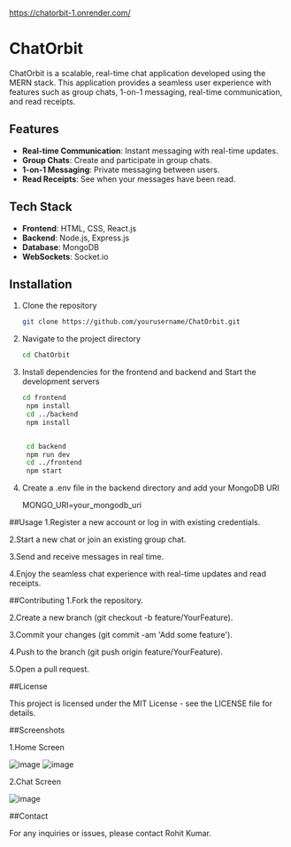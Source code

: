 https://chatorbit-1.onrender.com/
# ChatOrbit

ChatOrbit is a scalable, real-time chat application developed using the MERN stack. This application provides a seamless user experience with features such as group chats, 1-on-1 messaging, real-time communication, and read receipts.

## Features

- **Real-time Communication**: Instant messaging with real-time updates.
- **Group Chats**: Create and participate in group chats.
- **1-on-1 Messaging**: Private messaging between users.
- **Read Receipts**: See when your messages have been read.

## Tech Stack

- **Frontend**: HTML, CSS, React.js
- **Backend**: Node.js, Express.js
- **Database**: MongoDB
- **WebSockets**: Socket.io

## Installation

1. Clone the repository
   ```bash
   git clone https://github.com/yourusername/ChatOrbit.git
2. Navigate to the project directory
   ```bash
   cd ChatOrbit
3. Install dependencies for the frontend and backend  and Start the development servers
   ```bash
   cd frontend
    npm install
    cd ../backend
    npm install

   
    cd backend
    npm run dev
    cd ../frontend
    npm start

4. Create a .env file in the backend directory and add your MongoDB URI
   
   MONGO_URI=your_mongodb_uri


##Usage
1.Register a new account or log in with existing credentials.

2.Start a new chat or join an existing group chat. 

3.Send and receive messages in real time.

4.Enjoy the seamless chat experience with real-time updates and read receipts.




##Contributing
1.Fork the repository.

2.Create a new branch (git checkout -b feature/YourFeature).

3.Commit your changes (git commit -am 'Add some feature').

4.Push to the branch (git push origin feature/YourFeature).

5.Open a pull request.

##License

This project is licensed under the MIT License - see the LICENSE file for details.


##Screenshots

1.Home Screen

![image](https://github.com/user-attachments/assets/58d1c51c-f9be-40c0-9b22-2eaa1efaf97d)
![image](https://github.com/user-attachments/assets/579f3e6e-2365-4ae7-b2e2-706bc15236ad)



2.Chat Screen

![image](https://github.com/user-attachments/assets/76aae225-34fb-4917-b5be-150efa6dd483)


##Contact


For any inquiries or issues, please contact Rohit Kumar.


   



